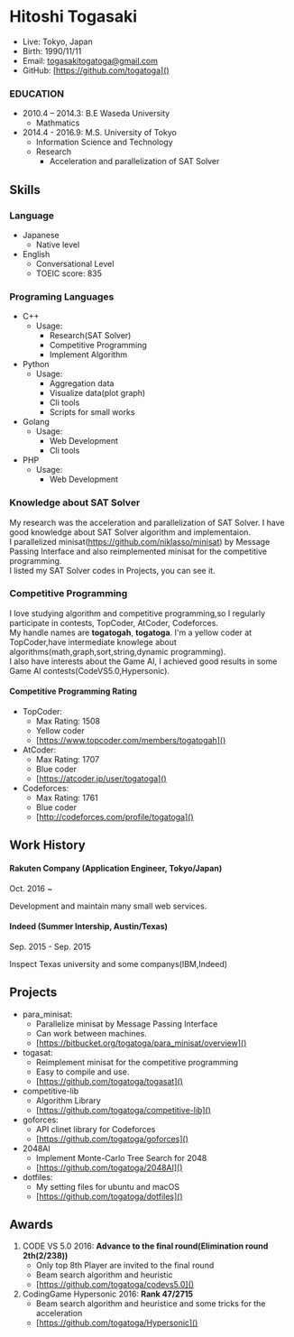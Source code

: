 # Hitoshi Togasaki
- Live: Tokyo, Japan
- Birth: 1990/11/11
- Email: togasakitogatoga@gmail.com
- GitHub: [https://github.com/togatoga]()

### EDUCATION
- 2010.4 – 2014.3: B.E Waseda University
  - Mathmatics
- 2014.4 - 2016.9: M.S. University of Tokyo
  - Information Science and Technology
  - Research
    - Acceleration and parallelization of SAT Solver
## Skills

### Language
- Japanese
  - Native level
- English
  - Conversational Level
  - TOEIC score: 835

### Programing Languages
- C++
    - Usage:
      - Research(SAT Solver)
      - Competitive Programming
      - Implement Algorithm
- Python
    - Usage:
      - Aggregation data
      - Visualize data(plot graph)
      - Cli tools
      - Scripts for small works
- Golang
    - Usage:
      - Web Development
      - Cli tools
- PHP
    - Usage:
      - Web Development

### Knowledge about SAT Solver
My research was the acceleration and parallelization of SAT Solver.
I have good knowledge about SAT Solver algorithm and implementaion.  
I parallelized minisat(https://github.com/niklasso/minisat) by Message Passing Interface and also reimplemented minisat for the competitive programming.  
I listed my SAT Solver codes in Projects, you can see it.

### Competitive Programming
I love studying algorithm and competitive programming,so I regularly participate in contests, TopCoder, AtCoder, Codeforces.  
My handle names are **togatogah**, **togatoga**. I'm a yellow coder at TopCoder,have intermediate knowlege about algorithms(math,graph,sort,string,dynamic programming).  
I also have interests about the Game AI, I achieved good results in some Game AI contests(CodeVS5.0,Hypersonic).

#### Competitive Programming Rating
- TopCoder:
  - Max Rating: 1508
  - Yellow coder
  - [https://www.topcoder.com/members/togatogah]()
- AtCoder:
  - Max Rating: 1707
  - Blue coder
  - [https://atcoder.jp/user/togatoga]()
- Codeforces:
  - Max Rating: 1761
  - Blue coder
  - [http://codeforces.com/profile/togatoga]()

## Work History

#### Rakuten Company (Application Engineer, Tokyo/Japan)

Oct. 2016 ~

Development and maintain many small web services.

#### Indeed (Summer Intership, Austin/Texas)

Sep. 2015 - Sep. 2015

Inspect Texas university and some companys(IBM,Indeed)

## Projects
- para_minisat:
  - Parallelize minisat by Message Passing Interface
  - Can work between machines.
  - [https://bitbucket.org/togatoga/para_minisat/overview]()
- togasat:
  - Reimplement minisat for the competitive programming
  - Easy to compile and use.
  - [https://github.com/togatoga/togasat]()
- competitive-lib
  - Algorithm Library
  - [https://github.com/togatoga/competitive-lib]()
- goforces:
  - API clinet library for Codeforces
  - [https://github.com/togatoga/goforces]()
- 2048AI
  - Implement Monte-Carlo Tree Search for 2048
  - [https://github.com/togatoga/2048AI]()
- dotfiles:
  - My setting files for ubuntu and macOS
  - [https://github.com/togatoga/dotfiles]()

## Awards
1. CODE VS 5.0 2016: **Advance to the final round(Elimination round 2th(2/238))**
    - Only top 8th Player are invited to the final round
    - Beam search algorithm and heuristic
    - [https://github.com/togatoga/codevs5.0]()
2. CodingGame Hypersonic 2016: **Rank 47/2715**
    - Beam search algorithm and heuristice and some tricks for the acceleration
    - [https://github.com/togatoga/Hypersonic]()
